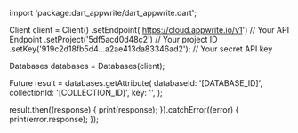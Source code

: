 import 'package:dart_appwrite/dart_appwrite.dart';

Client client = Client()
  .setEndpoint('https://cloud.appwrite.io/v1') // Your API Endpoint
  .setProject('5df5acd0d48c2') // Your project ID
  .setKey('919c2d18fb5d4...a2ae413da83346ad2'); // Your secret API key

Databases databases = Databases(client);

Future result = databases.getAttribute(
  databaseId: '[DATABASE_ID]',
  collectionId: '[COLLECTION_ID]',
  key: '',
);

result.then((response) {
  print(response);
}).catchError((error) {
  print(error.response);
});
